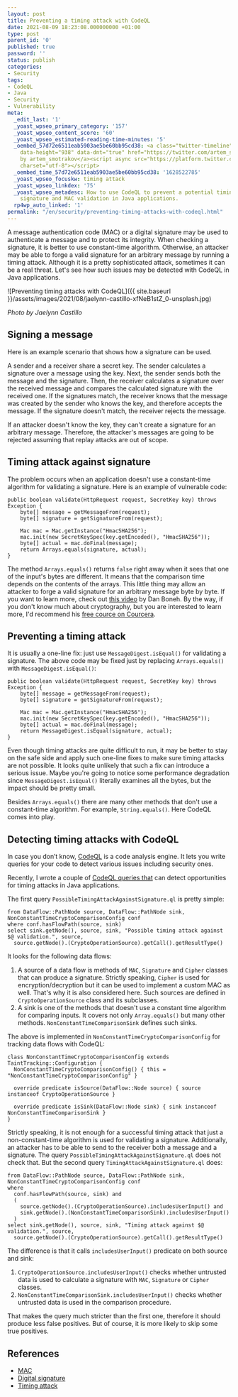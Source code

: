 ```yaml
---
layout: post
title: Preventing a timing attack with CodeQL
date: 2021-08-09 18:23:08.000000000 +01:00
type: post
parent_id: '0'
published: true
password: ''
status: publish
categories:
- Security
tags:
- CodeQL
- Java
- Security
- Vulnerability
meta:
  _edit_last: '1'
  _yoast_wpseo_primary_category: '157'
  _yoast_wpseo_content_score: '60'
  _yoast_wpseo_estimated-reading-time-minutes: '5'
  _oembed_57d72e6511eab5903ae5be60bb95cd38: <a class="twitter-timeline" data-width="625"
    data-height="938" data-dnt="true" href="https://twitter.com/artem_smotrakov?ref_src=twsrc%5Etfw">Tweets
    by artem_smotrakov</a><script async src="https://platform.twitter.com/widgets.js"
    charset="utf-8"></script>
  _oembed_time_57d72e6511eab5903ae5be60bb95cd38: '1628522785'
  _yoast_wpseo_focuskw: timing attack
  _yoast_wpseo_linkdex: '75'
  _yoast_wpseo_metadesc: How to use CodeQL to prevent a potential timing attack against
    signature and MAC validation in Java applications.
  rp4wp_auto_linked: '1'
permalink: "/en/security/preventing-timing-attacks-with-codeql.html"
---
```

<!-- wp:paragraph -->

A message authentication code (MAC) or a digital signature may be used to authenticate a message and to protect its integrity. When checking a signature, it is better to use constant-time algorithm. Otherwise, an attacker may be able to forge a valid signature for an arbitrary message by running a timing attack. Although it is a pretty sophisticated attack, sometimes it can be a real threat. Let's see how such issues may be detected with CodeQL in Java applications.

<!-- /wp:paragraph -->

<!-- wp:image {"align":"center","id":4233,"sizeSlug":"full","linkDestination":"none"} -->

![Preventing timing attacks with CodeQL]({{ site.baseurl }}/assets/images/2021/08/jaelynn-castillo-xfNeB1stZ_0-unsplash.jpg)  

_Photo by Jaelynn Castillo_

<!-- /wp:image -->

<!-- wp:more -->  
<!--more-->  
<!-- /wp:more -->

<!-- wp:heading -->

## Signing a message

<!-- /wp:heading -->

<!-- wp:paragraph -->

Here is an example scenario that shows how a signature can be used.

<!-- /wp:paragraph -->

<!-- wp:paragraph -->

A sender and a receiver share a secret key. The sender calculates a signature over a message using the key. Next, the sender sends both the message and the signature. Then, the receiver calculates a signature over the received message and compares the calculated signature with the received one. If the signatures match, the receiver knows that the message was created by the sender who knows the key, and therefore accepts the message. If the signature doesn't match, the receiver rejects the message.

<!-- /wp:paragraph -->

<!-- wp:paragraph -->

If an attacker doesn't know the key, they can't create a signature for an arbitrary message. Therefore, the attacker's messages are going to be rejected assuming that replay attacks are out of scope.

<!-- /wp:paragraph -->

<!-- wp:heading -->

## Timing attack against signature

<!-- /wp:heading -->

<!-- wp:paragraph -->

The problem occurs when an application doesn't use a constant-time algorithm for validating a signature. Here is an example of vulnerable code:

<!-- /wp:paragraph -->

<!-- wp:code {"className":"console"} -->

```
public boolean validate(HttpRequest request, SecretKey key) throws Exception {
    byte[] message = getMessageFrom(request);
    byte[] signature = getSignatureFrom(request);

    Mac mac = Mac.getInstance("HmacSHA256");
    mac.init(new SecretKeySpec(key.getEncoded(), "HmacSHA256"));
    byte[] actual = mac.doFinal(message);
    return Arrays.equals(signature, actual);
}
```

<!-- /wp:code -->

<!-- wp:paragraph -->

The method `Arrays.equals()` returns `false` right away when it sees that one of the input's bytes are different. It means that the comparison time depends on the contents of the arrays. This little thing may allow an attacker to forge a valid signature for an arbitrary message byte by byte. If you want to learn more, check out [this video](https://www.coursera.org/lecture/crypto/timing-attacks-on-mac-verification-FHGW1) by Dan Boneh. By the way, if you don't know much about cryptography, but you are interested to learn more, I'd recommend his [free cource on Courcera](https://www.coursera.org/learn/crypto).

<!-- /wp:paragraph -->

<!-- wp:heading -->

## Preventing a timing attack

<!-- /wp:heading -->

<!-- wp:paragraph -->

It is usually a one-line fix: just use `MessageDigest.isEqual()` for validating a signature. The above code may be fixed just by replacing `Arrays.equals()` with `MessageDigest.isEqual()`:

<!-- /wp:paragraph -->

<!-- wp:code {"className":"console"} -->

```
public boolean validate(HttpRequest request, SecretKey key) throws Exception {
    byte[] message = getMessageFrom(request);
    byte[] signature = getSignatureFrom(request);

    Mac mac = Mac.getInstance("HmacSHA256");
    mac.init(new SecretKeySpec(key.getEncoded(), "HmacSHA256"));
    byte[] actual = mac.doFinal(message);
    return MessageDigest.isEqual(signature, actual);
}
```

<!-- /wp:code -->

<!-- wp:paragraph -->

Even though timing attacks are quite difficult to run, it may be better to stay on the safe side and apply such one-line fixes to make sure timing attacks are not possible. It looks quite unlikely that such a fix can introduce a serious issue. Maybe you're going to notice some performance degradation since `MessageDigest.isEqual()` literally examines all the bytes, but the impact should be pretty small.

<!-- /wp:paragraph -->

<!-- wp:paragraph -->

Besides `Arrays.equals()` there are many other methods that don't use a constant-time algorithm. For example, `String.equals()`. Here CodeQL comes into play.

<!-- /wp:paragraph -->

<!-- wp:heading -->

## Detecting timing attacks with CodeQL

<!-- /wp:heading -->

<!-- wp:paragraph -->

In case you don’t know, [CodeQL](https://securitylab.github.com/tools/codeql) is a code analysis engine. It lets you write queries for your code to detect various issues including security ones.

<!-- /wp:paragraph -->

<!-- wp:paragraph -->

Recently, I wrote a couple of [CodeQL queries that](https://github.com/github/codeql/pull/6006) can detect opportunities for timing attacks in Java applications.

<!-- /wp:paragraph -->

<!-- wp:paragraph -->

The first query `PossibleTimingAttackAgainstSignature.ql` is pretty simple:

<!-- /wp:paragraph -->

<!-- wp:code {"className":"console"} -->

```
from DataFlow::PathNode source, DataFlow::PathNode sink, NonConstantTimeCryptoComparisonConfig conf
where conf.hasFlowPath(source, sink)
select sink.getNode(), source, sink, "Possible timing attack against $@ validation.", source,
  source.getNode().(CryptoOperationSource).getCall().getResultType()
```

<!-- /wp:code -->

<!-- wp:paragraph -->

It looks for the following data flows:

<!-- /wp:paragraph -->

<!-- wp:list {"ordered":true} -->

1. A source of a data flow is methods of `MAC`, `Signature` and `Cipher` classes that can produce a signature. Strictly speaking, `Cipher` is used for encryption/decryption but it can be used to implement a custom MAC as well. That's why it is also considered here. Such sources are defined in `CryptoOperationSource` class and its subclasses.
2. A sink is one of the methods that doesn't use a constant time algorithm for comparing inputs. It covers not only `Array.equals()` but many other methods. `NonConstantTimeComparisonSink` defines such sinks.

<!-- /wp:list -->

<!-- wp:paragraph -->

The above is implemented in `NonConstantTimeCryptoComparisonConfig` for tracking data flows with CodeQL:

<!-- /wp:paragraph -->

<!-- wp:code {"className":"console"} -->

```
class NonConstantTimeCryptoComparisonConfig extends TaintTracking::Configuration {
  NonConstantTimeCryptoComparisonConfig() { this = "NonConstantTimeCryptoComparisonConfig" }

  override predicate isSource(DataFlow::Node source) { source instanceof CryptoOperationSource }

  override predicate isSink(DataFlow::Node sink) { sink instanceof NonConstantTimeComparisonSink }
}
```

<!-- /wp:code -->

<!-- wp:paragraph -->

Strictly speaking, it is not enough for a successful timing attack that just a non-constant-time algorithm is used for validating a signature. Additionally, an attacker has to be able to send to the receiver both a message and a signature. The query `PossibleTimingAttackAgainstSignature.ql` does not check that. But the second query `TimingAttackAgainstSignature.ql` does:

<!-- /wp:paragraph -->

<!-- wp:code {"className":"console"} -->

```
from DataFlow::PathNode source, DataFlow::PathNode sink, NonConstantTimeCryptoComparisonConfig conf
where
  conf.hasFlowPath(source, sink) and
  (
    source.getNode().(CryptoOperationSource).includesUserInput() and
    sink.getNode().(NonConstantTimeComparisonSink).includesUserInput()
  )
select sink.getNode(), source, sink, "Timing attack against $@ validation.", source,
  source.getNode().(CryptoOperationSource).getCall().getResultType()
```

<!-- /wp:code -->

<!-- wp:paragraph -->

The difference is that it calls `includesUserInput()` predicate on both source and sink:

<!-- /wp:paragraph -->

<!-- wp:list {"ordered":true} -->

1. `CryptoOperationSource.includesUserInput()` checks whether untrusted data is used to calculate a signature with `MAC`, `Signature` or `Cipher` classes.
2. `NonConstantTimeComparisonSink.includesUserInput()` checks whether untrusted data is used in the comparison procedure.

<!-- /wp:list -->

<!-- wp:paragraph -->

That makes the query much stricter than the first one, therefore it should produce less false positives. But of course, it is more likely to skip some true positives.

<!-- /wp:paragraph -->

<!-- wp:heading -->

## References

<!-- /wp:heading -->

<!-- wp:list -->

- [MAC](https://en.wikipedia.org/wiki/Message_authentication_code)
- [Digital signature](https://en.wikipedia.org/wiki/Digital_signature)
- [Timing attack](https://en.wikipedia.org/wiki/Timing_attack)

<!-- /wp:list -->

